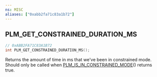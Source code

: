 ```yaml
---
ns: MISC
aliases: ["0xabb2fa71c83a1b72"]
---
```

## PLM_GET_CONSTRAINED_DURATION_MS

```c
// 0xABB2FA71C83A1B72
int PLM_GET_CONSTRAINED_DURATION_MS();
```

Returns the amount of time in ms that we've been in constrained mode. Should only be called when [PLM_IS_IN_CONSTRAINED_MODE](#_0x684A41975F077262)() returns true.

